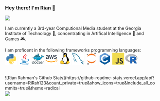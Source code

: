 <!--
**RiRah123/RiRah123** is a ✨ _special_ ✨ repository because its `README.md` (this file) appears on your GitHub profile.

Here are some ideas to get you started:

- 🔭 I’m currently working on ...
- 🌱 I’m currently learning ...
- 👯 I’m looking to collaborate on ...
- 🤔 I’m looking for help with ...
- 💬 Ask me about ...
- 📫 How to reach me: ...
- 😄 Pronouns: ...
- ⚡ Fun fact: ...
-->

### Hey there! I'm Rian 👋

<img src="https://komarev.com/ghpvc/?username=RiRah123"/>

I am currently a 3rd-year Computional Media student at the Georgia Institute of Technology :honeybee:, concentrating in Artifical Intelligence :robot: and Games :video_game:.

I am proficent in the following frameworks programming languages:<br>
<span>
  <img src="https://raw.githubusercontent.com/devicons/devicon/master/icons/python/python-original.svg" alt="python" width="40" height="40"/>
  <img src = "https://raw.githubusercontent.com/devicons/devicon/master/icons/java/java-original.svg" alt="java" width="40" height="40"/>
  <img src="https://raw.githubusercontent.com/devicons/devicon/master/icons/docker/docker-original-wordmark.svg" alt="docker" width="40" height="40"/>
  <img src="https://raw.githubusercontent.com/devicons/devicon/master/icons/amazonwebservices/amazonwebservices-original-wordmark.svg" alt="aws" width="40"     
       height="40"/>
  <img src="https://raw.githubusercontent.com/devicons/devicon/master/icons/linux/linux-original.svg" alt="linux" width="40" height="40"/>
  <img src="https://github.com/devicons/devicon/blob/master/icons/mysql/mysql-original.svg" alt="mysql" width="40" height="40"/> 
  <img src = "https://github.com/devicons/devicon/blob/master/icons/jupyter/jupyter-original.svg" alt="jupyter" width ="40" height="40"/>
  <img src="https://raw.githubusercontent.com/devicons/devicon/master/icons/c/c-original.svg" alt="c" width="40" height="40"/> 
  <img src="https://raw.githubusercontent.com/devicons/devicon/master/icons/javascript/javascript-original.svg" alt="js" width="40" height="40"/> 
  <img src="https://raw.githubusercontent.com/devicons/devicon/master/icons/r/r-original.svg" alt="r" width="40" height="40"/>
</span>

<br>
![Rian Rahman's Github Stats](https://github-readme-stats.vercel.app/api?username=RiRah123&count_private=true&show_icons=true&include_all_commits=true&theme=radical
<br>
<a href="https://github.com/RiRah123/github-readme-stats">
  <img align="center" src="https://github-readme-stats.vercel.app/api/top-langs/?username=RiRah123&layout=compact&theme=material-palenight"/>
</a>
